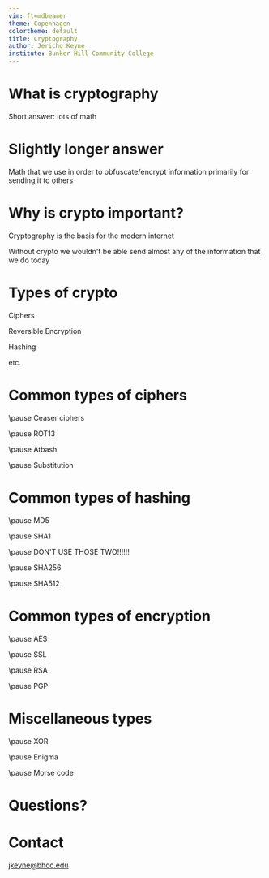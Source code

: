 ```yaml
---
vim: ft=mdbeamer
theme: Copenhagen
colortheme: default
title: Cryptography
author: Jericho Keyne
institute: Bunker Hill Community College
---
```


# What is cryptography
Short answer: lots of math

# Slightly longer answer
Math that we use in order to obfuscate/encrypt information primarily for sending it to others

# Why is crypto important?
Cryptography is the basis for the modern internet

Without crypto we wouldn't be able send almost any of the information that we do today

# Types of crypto
Ciphers

Reversible Encryption

Hashing

etc.

# Common types of ciphers
\pause
Ceaser ciphers

\pause
ROT13

\pause
Atbash

\pause
Substitution

# Common types of hashing
\pause
MD5

\pause
SHA1

\pause
DON'T USE THOSE TWO!!!!!!

\pause
SHA256

\pause
SHA512

# Common types of encryption
\pause
AES

\pause
SSL

\pause
RSA

\pause
PGP

# Miscellaneous types
\pause
XOR

\pause
Enigma

\pause
Morse code

# Questions?

# Contact
jkeyne@bhcc.edu
